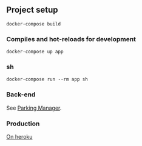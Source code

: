 ## Project setup
```
docker-compose build
```

### Compiles and hot-reloads for development
```
docker-compose up app
```

### sh
```
docker-compose run --rm app sh
```


### Back-end
See [Parking Manager](https://github.com/ValterAndrei/parking_manager/).


### Production
[On heroku](https://parking-manager-front.herokuapp.com/)
